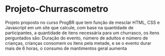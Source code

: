 # Projeto-Churrascometro
Projeto proposto no curso ProgBR que tem função de mesclar HTML, CSS e Javascript em um site que calcule, com base na quantidade de participantes, a quantidade de itens necessária para um churrasco, os itens perguntados são: Duração do evento, número de adultos e número de crianças, crianças consomem os itens pela metade, e se o evento durar mais de 6 horas, o consumo de mantimentos geral aumenta
